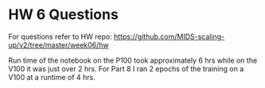# HW 6 Questions

For questions refer to HW repo: https://github.com/MIDS-scaling-up/v2/tree/master/week06/hw


Run time of the notebook on the P100 took approximately 6 hrs while on the V100 it was just over 2 hrs.  For Part 8 I ran 2 epochs of the training on a V100 at a runtime of 4 hrs.
